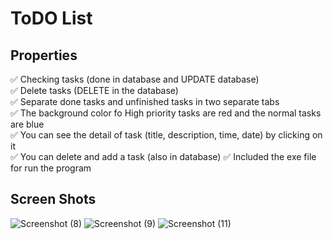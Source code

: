 # ToDO List
## Properties
✅ Checking tasks (done in database and UPDATE database)\
✅ Delete tasks (DELETE in the database)\
✅ Separate done tasks and unfinished tasks in two separate tabs\
✅ The background color fo High priority tasks are red and the normal tasks are blue\
✅ You can see the detail of task (title, description, time, date) by clicking on it\
✅ You can delete and add a task (also in database)
✅ Included the exe file for run the program
## Screen Shots
![Screenshot (8)](https://user-images.githubusercontent.com/88179607/138962419-bc2fada5-144c-47af-aaca-70e4ef8993fa.png)
![Screenshot (9)](https://user-images.githubusercontent.com/88179607/138962423-3c30a9d4-e8a5-462d-84c9-050f70b8b8ff.png)
![Screenshot (11)](https://user-images.githubusercontent.com/88179607/138962429-96018555-ba0d-4b69-9147-8a31628f51ba.png)
